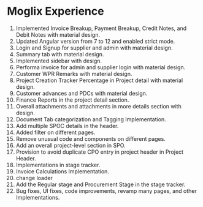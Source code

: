 # Moglix Experience
1. Implemented Invoice Breakup, Payment Breakup, Credit Notes, and Debit Notes with material design.
2. Updated Angular version from 7 to 12 and enabled strict mode.
3. Login and Signup for supplier and admin with material design.
4. Summary tab with material design.
5. Implemented sidebar with design.
6. Performa invoice for admin and supplier login with material design.
7. Customer WPR Remarks with material design.
8. Project Creation Tracker Percentage in Project detail with material design.
9. Customer advances and PDCs with material design.
10. Finance Reports in the project detail section.
11. Overall attachments and attachments in more details section with design.
12. Document Tab categorization and Tagging Implementation.
13. Add multiple SPOC details in the header.
14. Added filter on different pages.
15. Remove unusual code and components on different pages.
16. Add an overall project-level section in SPO.
17. Provision to avoid duplicate CPO entry in project header in Project Header.
18. Implementations in stage tracker.
19. Invoice Calculations Implementation.
20. change loader
21. Add the Regular stage and Procurement Stage in the stage tracker.
22. Bug fixes, UI fixes, code improvements, revamp many pages, and other Implementations.
